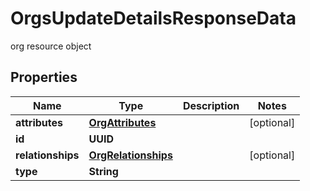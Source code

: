 

# OrgsUpdateDetailsResponseData

org resource object

## Properties

| Name | Type | Description | Notes |
|------------ | ------------- | ------------- | -------------|
|**attributes** | [**OrgAttributes**](OrgAttributes.md) |  |  [optional] |
|**id** | **UUID** |  |  |
|**relationships** | [**OrgRelationships**](OrgRelationships.md) |  |  [optional] |
|**type** | **String** |  |  |



